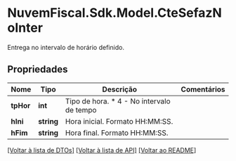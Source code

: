 # NuvemFiscal.Sdk.Model.CteSefazNoInter
Entrega no intervalo de horário definido.

## Propriedades

Nome | Tipo | Descrição | Comentários
------------ | ------------- | ------------- | -------------
**tpHor** | **int** | Tipo de hora.  * 4 - No intervalo de tempo | 
**hIni** | **string** | Hora inicial.  Formato HH:MM:SS. | 
**hFim** | **string** | Hora final.  Formato HH:MM:SS. | 

[[Voltar à lista de DTOs]](../README.md#documentation-for-models) [[Voltar à lista de API]](../README.md#documentation-for-api-endpoints) [[Voltar ao README]](../README.md)

